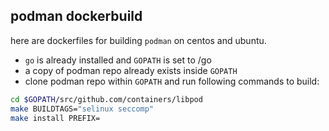 ## podman dockerbuild
here are dockerfiles for building `podman` on centos and ubuntu.

* `go` is already installed and `GOPATH` is set to /go
* a copy of podman repo already exists inside `GOPATH`
* clone podman repo within `GOPATH` and run following commands to build:

```bash
cd $GOPATH/src/github.com/containers/libpod
make BUILDTAGS="selinux seccomp"
make install PREFIX=
```

